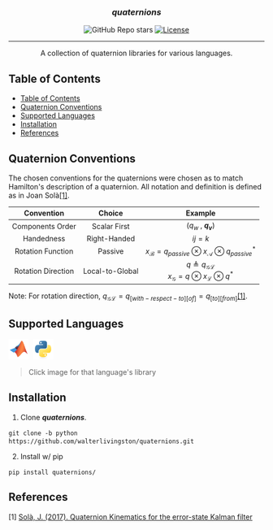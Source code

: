 <h3 align="center"><i><b>quaternions</i></b></h3>

<div align="center">

![GitHub Repo stars](https://img.shields.io/github/stars/walterlivingston/quaternions)
[![License](https://img.shields.io/badge/license-MIT-blue.svg)](/LICENSE)

</div>

---

<p align="center"> A collection of quaternion libraries for various languages.
    <br> 
</p>

## Table of Contents

- [Table of Contents](#table-of-contents)
- [Quaternion Conventions ](#quaternion-conventions-)
- [Supported Languages ](#supported-languages-)
- [Installation ](#installation-)
- [References ](#references-)

## Quaternion Conventions <a name = "quaternion-conventions"></a>

The chosen conventions for the quaternions were chosen as to match Hamilton's description of a quaternion.  All notation and definition is defined as in Joan Solà[[1]](#1).

<div align="center">
  
| Convention | Choice | Example |
|:---:|:---:|:---:|
| Components Order | Scalar First |($q_w$ , **$q_v$**) |
| Handedness | Right-Handed | $ij=k$ |
| Rotation Function | Passive | $x_{\mathcal{B}}=q_{passive}\otimes x_{\mathcal{A}}\otimes q^*_{passive}$ |
| Rotation Direction | Local-to-Global | $q\triangleq q_{\mathcal{GL}}$<br>$x_{\mathcal{G}}=q\otimes x_{\mathcal{L}}\otimes q^*$ |

</div>

Note: For rotation direction, $q_{\mathcal{GL}}=q_{[with-respect-to][of]}=q_{[to][from]}$[[1]](#1).

## Supported Languages <a name = "supported-languages"></a>

<a href="https://github.com/walterlivingston/quaternions/tree/matlab"><img src="https://raw.githubusercontent.com/devicons/devicon/master/icons/matlab/matlab-original.svg?sanitize=true" title="MATLAB" alt="MATLAB" width="40" height="40"/></a>&nbsp;
<a href="https://github.com/walterlivingston/quaternions/tree/python"><img src="https://raw.githubusercontent.com/devicons/devicon/master/icons/python/python-original.svg?sanitize=true" title="Python" alt="Python" width="40" height="40"/></a>&nbsp;

>Click image for that language's library

## Installation <a name = "installation"></a>

1. Clone ***quaternions***.

```shell
git clone -b python https://github.com/walterlivingston/quaternions.git
```

2. Install w/ pip

```shell
pip install quaternions/
```

## References <a name = "references"></a>

<a id="1">[1]</a> [Solà, J. (2017). Quaternion Kinematics for the error-state Kalman filter](https://arxiv.org/pdf/1711.02508)
